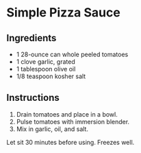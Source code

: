 # Simple Pizza Sauce

## Ingredients

- 1 28-ounce can whole peeled tomatoes
- 1 clove garlic, grated
- 1 tablespoon olive oil
- 1/8 teaspoon kosher salt

## Instructions

1. Drain tomatoes and place in a bowl.
2. Pulse tomatoes with immersion blender.
3. Mix in garlic, oil, and salt.

Let sit 30 minutes before using. Freezes well.
